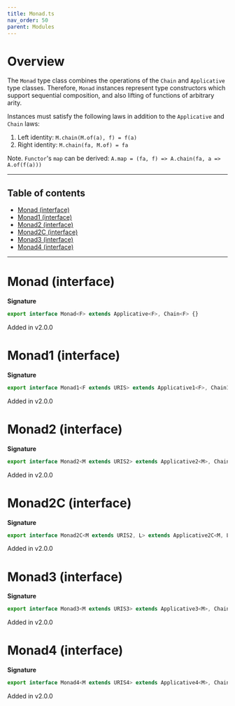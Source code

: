```yaml
---
title: Monad.ts
nav_order: 50
parent: Modules
---
```


# Overview

The `Monad` type class combines the operations of the `Chain` and
`Applicative` type classes. Therefore, `Monad` instances represent type
constructors which support sequential composition, and also lifting of
functions of arbitrary arity.

Instances must satisfy the following laws in addition to the `Applicative` and `Chain` laws:

1. Left identity: `M.chain(M.of(a), f) = f(a)`
2. Right identity: `M.chain(fa, M.of) = fa`

Note. `Functor`'s `map` can be derived: `A.map = (fa, f) => A.chain(fa, a => A.of(f(a)))`

---

<h2 class="text-delta">Table of contents</h2>

- [Monad (interface)](#monad-interface)
- [Monad1 (interface)](#monad1-interface)
- [Monad2 (interface)](#monad2-interface)
- [Monad2C (interface)](#monad2c-interface)
- [Monad3 (interface)](#monad3-interface)
- [Monad4 (interface)](#monad4-interface)

---

# Monad (interface)

**Signature**

```ts
export interface Monad<F> extends Applicative<F>, Chain<F> {}
```

Added in v2.0.0

# Monad1 (interface)

**Signature**

```ts
export interface Monad1<F extends URIS> extends Applicative1<F>, Chain1<F> {}
```

Added in v2.0.0

# Monad2 (interface)

**Signature**

```ts
export interface Monad2<M extends URIS2> extends Applicative2<M>, Chain2<M> {}
```

Added in v2.0.0

# Monad2C (interface)

**Signature**

```ts
export interface Monad2C<M extends URIS2, L> extends Applicative2C<M, L>, Chain2C<M, L> {}
```

Added in v2.0.0

# Monad3 (interface)

**Signature**

```ts
export interface Monad3<M extends URIS3> extends Applicative3<M>, Chain3<M> {}
```

Added in v2.0.0

# Monad4 (interface)

**Signature**

```ts
export interface Monad4<M extends URIS4> extends Applicative4<M>, Chain4<M> {}
```

Added in v2.0.0
